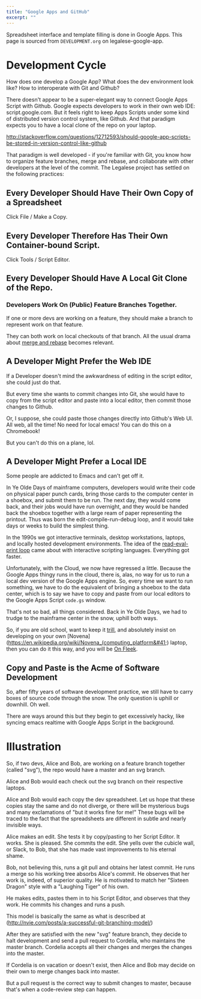 ```yaml
---
title: "Google Apps and GitHub"
excerpt: ""
---
```

Spreadsheet interface and template filling is done in Google Apps. This page is sourced from `DEVELOPMENT.org` on legalese-google-app.

# Development Cycle<a id="sec-1" name="sec-1"></a>

How does one develop a Google App? What does the dev environment look like? How to interoperate with Git and Github?

There doesn't appear to be a super-elegant way to connect Google Apps Script with Github. Google expects developers to work in their own web IDE: script.google.com. But it feels right to keep Apps Scripts under some kind of distributed version control system, like Github. And that paradigm expects you to have a local clone of the repo on your laptop.

http://stackoverflow.com/questions/12712593/should-google-app-scripts-be-stored-in-version-control-like-github

That paradigm is well developed - if you're familiar with Git, you know how to organize feature branches, merge and rebase, and collaborate with other developers at the level of the commit. The Legalese project has settled on the following practices:

## Every Developer Should Have Their Own Copy of a Spreadsheet<a id="sec-1-1" name="sec-1-1"></a>

Click File / Make a Copy.

## Every Developer Therefore Has Their Own Container-bound Script.<a id="sec-1-2" name="sec-1-2"></a>

Click Tools / Script Editor.

## Every Developer Should Have A Local Git Clone of the Repo.<a id="sec-1-3" name="sec-1-3"></a>

### Developers Work On (Public) Feature Branches Together.<a id="sec-1-3-1" name="sec-1-3-1"></a>

If one or more devs are working on a feature, they should make a branch to represent work on that feature.

They can both work on local checkouts of that branch. All the usual drama about [merge and rebase](https://www.atlassian.com/git/tutorials/merging-vs-rebasing/) becomes relevant.

## A Developer Might Prefer the Web IDE<a id="sec-1-4" name="sec-1-4"></a>

If a Developer doesn't mind the awkwardness of editing in the script editor, she could just do that.

But every time she wants to commit changes into Git, she would have to copy from the script editor and paste into a local editor, then commit those changes to Github.

Or, I suppose, she could paste those changes directly into Github's Web UI. All web, all the time! No need for local emacs! You can do this on a Chromebook!

But you can't do this on a plane, lol.

## A Developer Might Prefer a Local IDE<a id="sec-1-5" name="sec-1-5"></a>

Some people are addicted to Emacs and can't get off it.

In Ye Olde Days of mainframe computers, developers would write their code on physical paper punch cards, bring those cards to the computer center in a shoebox, and submit them to be run. The next day, they would come back, and their jobs would have run overnight, and they would be handed back the shoebox together with a large ream of paper representing the printout. Thus was born the edit-compile-run-debug loop, and it would take days or weeks to build the simplest thing.

In the 1990s we got interactive terminals, desktop workstations, laptops, and locally hosted development environments. The idea of the [read-eval-print loop](https://en.wikipedia.org/wiki/Read%25E2%2580%2593eval%25E2%2580%2593print_loop) came about with interactive scripting languages. Everything got faster.

Unfortunately, with the Cloud, we now have regressed a little. Because the Google Apps thingy runs in the cloud, there is, alas, no way for us to run a local dev version of the Google Apps engine. So, every time we want to run something, we have to do the equivalent of bringing a shoebox to the data center, which is to say we have to copy and paste from our local editors to the Google Apps Script `code.gs` window.

That's not so bad, all things considered. Back in Ye Olde Days, we had to trudge to the mainframe center in the snow, uphill both ways.

So, if you are old school, want to keep it [trill](http://www.urbandictionary.com/define.php?term=Trill), and absolutely insist on developing on your own [Novena](https://en.wikipedia.org/wiki/Novena_(computing_platform&#41;) laptop, then you can do it this way, and you will be [On Fleek](https://www.youtube.com/watch?v=sLffURje0Zo).

## Copy and Paste is the Acme of Software Development<a id="sec-1-6" name="sec-1-6"></a>

So, after fifty years of software development practice, we still have to carry boxes of source code through the snow. The only question is uphill or downhill. Oh well.

There are ways around this but they begin to get excessively hacky, like syncing emacs realtime with Google Apps Script in the background.

# Illustration<a id="sec-2" name="sec-2"></a>

So, if two devs, Alice and Bob, are working on a feature branch together (called "svg"), the repo would have a master and an svg branch.

Alice and Bob would each check out the svg branch on their respective laptops.

Alice and Bob would each copy the dev spreadsheet. Let us hope that these copies stay the same and do not diverge, or there will be mysterious bugs and many exclamations of "but it works fine for me!" These bugs will be traced to the fact that the spreadsheets are different in subtle and nearly invisible ways.

Alice makes an edit. She tests it by copy/pasting to her Script Editor. It works. She is pleased. She commits the edit. She yells over the cubicle wall, or Slack, to Bob, that she has made vast improvements to his eternal shame.

Bob, not believing this, runs a git pull and obtains her latest commit. He runs a merge so his working tree absorbs Alice's commit. He observes that her work is, indeed, of superior quality. He is motivated to match her "Sixteen Dragon" style with a "Laughing Tiger" of his own.

He makes edits, pastes them in to his Script Editor, and observes that they work. He commits his changes and runs a push.

This model is basically the same as what is described at (http://nvie.com/posts/a-successful-git-branching-model/)

After they are satisfied with the new "svg" feature branch, they decide to halt development and send a pull request to Cordelia, who maintains the master branch. Cordelia accepts all their changes and merges the changes into the master.

If Cordelia is on vacation or doesn't exist, then Alice and Bob may decide on their own to merge changes back into master.

But a pull request is the correct way to submit changes to master, because that's when a code-review step can happen.